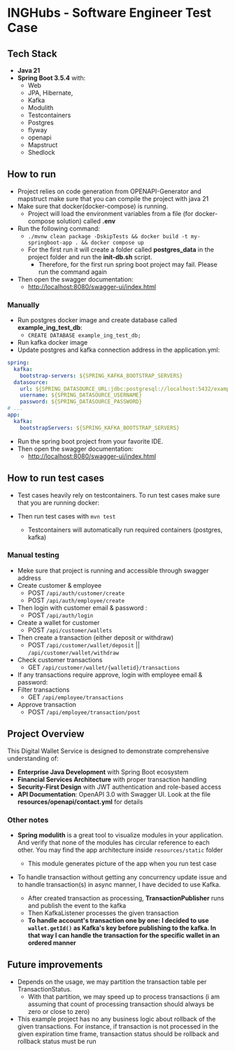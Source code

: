 # INGHubs - Software Engineer Test Case

## Tech Stack

- **Java 21**
- **Spring Boot 3.5.4** with:
  - Web
  - JPA, Hibernate,
  - Kafka
  - Modulith
  - Testcontainers
  - Postgres
  - flyway
  - openapi
  - Mapstruct
  - Shedlock

## How to run

- Project relies on code generation from OPENAPI-Generator and mapstruct make sure that you can compile the project with java 21
- Make sure that docker(docker-compose) is running.
  - Project will load the environment variables from a file (for docker-compose solution) called **.env**
- Run the following command:
  - `./mvnw clean package -DskipTests && docker build -t my-springboot-app . && docker compose up`
  - For the first run it will create a folder called **postgres_data** in the project folder and run the **init-db.sh** script. 
    - Therefore, for the first run spring boot project may fail. Please run the command again
- Then open the swagger documentation: 
  - [http://localhost:8080/swagger-ui/index.html](http://localhost:8080/swagger-ui/index.html)

### Manually

- Run postgres docker image and create database called **example_ing_test_db**:
  - `CREATE DATABASE example_ing_test_db;`
- Run kafka docker image
- Update postgres and kafka connection address in the application.yml:

```yml
spring:
  kafka:
    bootstrap-servers: ${SPRING_KAFKA_BOOTSTRAP_SERVERS}
  datasource:
    url: ${SPRING_DATASOURCE_URL:jdbc:postgresql://localhost:5432/example_ing_test_db}
    username: ${SPRING_DATASOURCE_USERNAME}
    password: ${SPRING_DATASOURCE_PASSWORD}
# ...
app:
  kafka:
    bootstrapServers: ${SPRING_KAFKA_BOOTSTRAP_SERVERS}
```

- Run the spring boot project from your favorite IDE.
- Then open the swagger documentation:
  - [http://localhost:8080/swagger-ui/index.html](http://localhost:8080/swagger-ui/index.html)


## How to run test cases

- Test cases heavily rely on testcontainers. To run test cases make sure that you are running docker:

- Then run test cases with `mvn test`
  - Testcontainers will automatically run required containers (postgres, kafka)

### Manual testing

- Meke sure that project is running and accessible through swagger address
- Create customer & employee
  - POST `/api/auth/customer/create`
  - POST `/api/auth/employee/create`
- Then login with customer email & password :
  - POST `/api/auth/login`
- Create a wallet for customer
  - POST `/api/customer/wallets`
- Then create a transaction (either deposit or withdraw)
  - POST `/api/customer/wallet/deposit` || `/api/customer/wallet/withdraw`
- Check customer transactions
  - GET `/api/customer/wallet/{walletid}/transactions`
- If any transactions require approve, login with employee email & password:
- Filter transactions
  - GET `/api/employee/transactions`
- Approve transaction
  - POST `/api/employee/transaction/post`

## Project Overview

This Digital Wallet Service is designed to demonstrate comprehensive understanding of:
- **Enterprise Java Development** with Spring Boot ecosystem
- **Financial Services Architecture** with proper transaction handling
- **Security-First Design** with JWT authentication and role-based access
- **API Documentation**: OpenAPI 3.0 with Swagger UI. Look at the file **resources/openapi/contact.yml** for details

### Other notes

- **Spring modulith** is a great tool to visualize modules in your application. And verify that none of the modules has circular reference to each other. You may find the app architecture inside `resources/static` folder
  - This module generates picture of the app when you run test case

- To handle transaction without getting any concurrency update issue and to handle transaction(s) in async manner, I have decided to use Kafka.
  - After created transaction as processing, **TransactionPublisher** runs and publish the event to the kafka
  - Then KafkaListener processes the given transaction
  - **To handle account's transaction one by one: I decided to use `wallet.getId()` as Kafka's key before publishing to the kafka. In that way I can handle the transaction for the specific wallet in an ordered manner**

## Future improvements

- Depends on the usage, we may partition the transaction table per TransactionStatus.
  - With that partition, we may speed up to process transactions (i am assuming that count of processing transaction should always be zero or close to zero)
- This example project has no any business logic about rollback of the given transactions. For instance, if transaction is not processed in the given expiration time frame, transaction status should be rollback and rollback status must be run